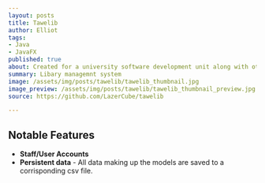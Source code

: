 ```yaml
---
layout: posts
title: Tawelib
author: Elliot
tags:
- Java
- JavaFX
published: true
about: Created for a university software development unit along with other students. We had to create a simple library management system that was to be run on a single machine with data being persistent between runtimes. We weren't allow to use a database, hence the weird .csv data loading. Written in Java with JavaFx for the UI.
summary: Libary managemnt system
image: /assets/img/posts/tawelib/tawelib_thumbnail.jpg
image_preview: /assets/img/posts/tawelib/tawelib_thumbnail_preview.jpg
source: https://github.com/LazerCube/tawelib

---
```


## Notable Features

- **Staff/User Accounts**
- **Persistent data** - All data making up the models are saved to a corrisponding csv file.
